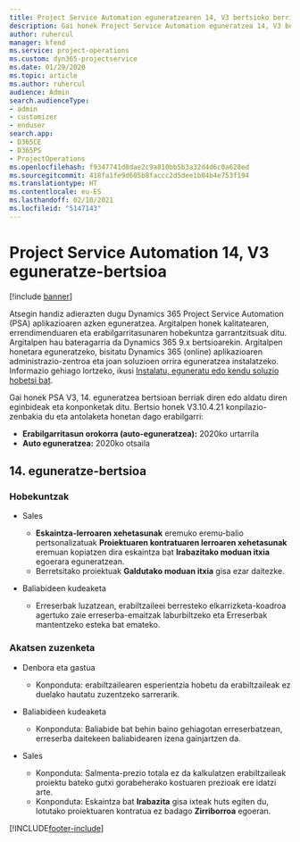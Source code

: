 ```yaml
---
title: Project Service Automation eguneratzearen 14, V3 bertsioko berrikuntzak edo aldaketak
description: Gai honek Project Service Automation eguneratzea 14, V3 bertsioko berritasunei buruzko informazioa ematen du.
author: ruhercul
manager: kfend
ms.service: project-operations
ms.custom: dyn365-projectservice
ms.date: 01/29/2020
ms.topic: article
ms.author: ruhercul
audience: Admin
search.audienceType:
- admin
- customizer
- enduser
search.app:
- D365CE
- D365PS
- ProjectOperations
ms.openlocfilehash: f9347741d8dae2c9a810bb5b3a32d4d6c0a628ed
ms.sourcegitcommit: 418fa1fe9d605b8faccc2d5dee1b04b4e753f194
ms.translationtype: HT
ms.contentlocale: eu-ES
ms.lasthandoff: 02/10/2021
ms.locfileid: "5147143"
---
```

# <a name="project-service-automation-update-release-14-v3"></a>Project Service Automation 14, V3 eguneratze-bertsioa

[!include [banner](../includes/psa-now-project-operations.md)]

Atsegin handiz adierazten dugu Dynamics 365 Project Service Automation (PSA) aplikazioaren azken eguneratzea. Argitalpen honek kalitatearen, errendimenduaren eta erabilgarritasunaren hobekuntza garrantzitsuak ditu. Argitalpen hau bateragarria da Dynamics 365 9.x bertsioarekin. Argitalpen honetara eguneratzeko, bisitatu Dynamics 365 (online) aplikazioaren administrazio-zentroa eta joan soluzioen orrira eguneratzea instalatzeko. Informazio gehiago lortzeko, ikusi [Instalatu, eguneratu edo kendu soluzio hobetsi bat](https://docs.microsoft.com/power-platform/admin/install-remove-preferred-solution).

Gai honek PSA V3, 14. eguneratzea bertsioan berriak diren edo aldatu diren eginbideak eta konponketak ditu. Bertsio honek V3.10.4.21 konpilazio-zenbakia du eta antolaketa honetan dago erabilgarri:

- **Erabilgarritasun orokorra (auto-eguneratzea):** 2020ko urtarrila
- **Auto eguneratzea:** 2020ko otsaila

## <a name="update-release-14"></a>14. eguneratze-bertsioa

### <a name="enhancements"></a>Hobekuntzak

- Sales

     - **Eskaintza-lerroaren xehetasunak** eremuko eremu-balio pertsonalizatuak **Proiektuaren kontratuaren lerroaren xehetasunak** eremuan kopiatzen dira eskaintza bat **Irabazitako moduan itxia** egoerara eguneratzean.
     - Berretsitako proiektuak **Galdutako moduan itxia** gisa ezar daitezke.

- Baliabideen kudeaketa

     - Erreserbak luzatzean, erabiltzaileei berresteko elkarrizketa-koadroa agertuko zaie erreserba-emaitzak laburbiltzeko eta Erreserbak mantentzeko esteka bat emateko.


### <a name="bug-fixes"></a>Akatsen zuzenketa

- Denbora eta gastua

     - Konponduta: erabiltzailearen esperientzia hobetu da erabiltzaileak ez duelako hautatu zuzentzeko sarrerarik.

- Baliabideen kudeaketa

     - Konponduta: Baliabide bat behin baino gehiagotan erreserbatzean, erreserba daitekeen baliabidearen izena gainjartzen da.

- Sales

     - Konponduta: Salmenta-prezio totala ez da kalkulatzen erabiltzaileak proiektu bateko gutxi gorabeherako kostuaren prezioak ere idatzi arte.
     - Konponduta: Eskaintza bat **Irabazita** gisa ixteak huts egiten du, lotutako proiektuaren kontratua ez badago **Zirriborroa** egoeran.



[!INCLUDE[footer-include](../includes/footer-banner.md)]